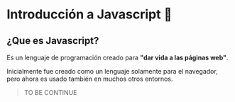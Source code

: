 # Introducción a Javascript 💛

## ¿Que es Javascript?

Es un lenguaje de programación creado para **"dar vida a las páginas web"**.

Inicialmente fue creado como un lenguaje solamente para el navegador, pero ahora es usado también en muchos otros entornos.

> TO BE CONTINUE
